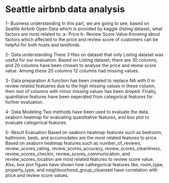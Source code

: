 # Seattle airbnb data analysis
1- Business understanding
In this part, we are going to see, based on Seattle Airbnb Open Data which is provided by kaggle (listing datase), what factors are most related to: 
a- Price
b- Review Score Value
Knowing about factors which affected to the price and review score of customers can be helpful for both hosts and landlords.    

2- Data understanding
There 3 files on dataset that only Listing dataset was useful for our evaluation. Based on Listing dataset, there are 30 columns, and 20 columns have been chosen to analyse the price and revew score value. Among these 20 columns 12 columns had missing values. 

3- Data preparation
A function has been created to replace NA with 0 in review related featueres due to the high missing values in these column, then rest of columns with minor missing values has been droped.
Finally, quantitaive features have been seperated from categorical features for further evaluation.

4- Data Modeling
Two methods have been used to evaluate the data, seaborn heatmap for evaluating quantitative features, and box plot to evaluate categorical features.

5- Result Evaluation
Based on seaborn heatmap features such as bedroom, bathroom, beds, and accomodates are the most related features to price.
Based on seaborn heatmap features such as number_of_reviews, review_scores_rating, review_scores_accuracy, review_scores_cleanliness, review_scores_checkin, review_scores_communication, and review_scores_location are most related features to review score value.
Also, box plot figues have shown how cathegorical features like, room_type, property_type, and neighbourhood_group_cleansed have correlation with price and review score values.

